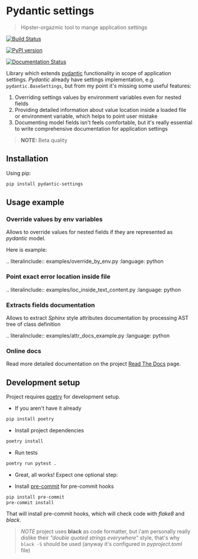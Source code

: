<!--- AUTOGENERATED -->
[//]: # (Not actually, this is original doc, but in result file you will not see this line)


# Pydantic settings

> Hipster-orgazmic tool to mange application settings

 
[![Build Status](https://travis-ci.com/danields761/pydantic-settings.svg?branch=master)](https://travis-ci.com/danields761/pydantic-settings)

[![PyPI version](https://badge.fury.io/py/pydantic-settings.svg)](https://badge.fury.io/py/pydantic-settings)

[![Documentation Status](https://readthedocs.org/projects/pydantic-settings/badge/?version=latest)](https://pydantic-settings.readthedocs.io/en/latest/?badge=latest)


Library which extends [pydantic](https://github.com/samuelcolvin/pydantic) functionality in scope of application settings. *Pydantic* already have settings
implementation, e.g. `pydantic.BaseSettings`, but from my point it's missing some useful features:

1. Overriding settings values by environment variables even for nested fields
2. Providing detailed information about value location inside a loaded file or environment variable, which helps to point user mistake
3. Documenting model fields isn't feels comfortable, but it's really essential to write comprehensive documentation for application settings

> __NOTE:__ Beta quality

## Installation

Using pip:

```sh
pip install pydantic-settings
```

## Usage example

### Override values by env variables

Allows to override values for nested fields if they are represented as *pydantic* model.

Here is example:

.. literalinclude:: examples/override_by_env.py
    :language: python


### Point exact error location inside file

.. literalinclude:: examples/loc_inside_text_content.py
    :language: python


### Extracts fields documentation

Allows to extract *Sphinx* style attributes documentation by processing AST tree of class definition

.. literalinclude:: examples/attr_docs_example.py
    :language: python


### Online docs

Read more detailed documentation on the project
[Read The Docs](https://pydantic-settings.readthedocs.io/en/latest/) page.

## Development setup

Project requires [poetry](https://github.com/sdispater/poetry) for development setup.

* If you aren't have it already

```sh
pip install poetry
``` 

* Install project dependencies

```sh
poetry install
```

* Run tests

```sh
poetry run pytest .
```

* Great, all works! Expect one optional step:

* Install [pre-commit](https://github.com/pre-commit/pre-commit) for pre-commit hooks

```sh
pip install pre-commit
pre-commit install
```

That will install pre-commit hooks, which will check code with *flake8* and *black*.

> *NOTE* project uses __black__ as code formatter, but i'am personally really dislike their
> *"double quoted strings everywhere"* style, that's why `black -S` should be used
> (anyway it's configured in *pyproject.toml* file)